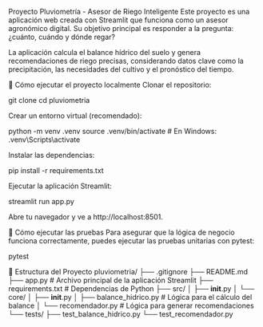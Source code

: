Proyecto Pluviometría - Asesor de Riego Inteligente
Este proyecto es una aplicación web creada con Streamlit que funciona como un asesor agronómico digital. Su objetivo principal es responder a la pregunta: ¿cuánto, cuándo y dónde regar?

La aplicación calcula el balance hídrico del suelo y genera recomendaciones de riego precisas, considerando datos clave como la precipitación, las necesidades del cultivo y el pronóstico del tiempo.

🚀 Cómo ejecutar el proyecto localmente
Clonar el repositorio:

git clone <URL-de-tu-repositorio-github>
cd pluviometria

Crear un entorno virtual (recomendado):

python -m venv .venv
source .venv/bin/activate  # En Windows: .venv\Scripts\activate

Instalar las dependencias:

pip install -r requirements.txt

Ejecutar la aplicación Streamlit:

streamlit run app.py

Abre tu navegador y ve a http://localhost:8501.

🧪 Cómo ejecutar las pruebas
Para asegurar que la lógica de negocio funciona correctamente, puedes ejecutar las pruebas unitarias con pytest:

pytest

📂 Estructura del Proyecto
pluviometria/
├── .gitignore
├── README.md
├── app.py                  # Archivo principal de la aplicación Streamlit
├── requirements.txt        # Dependencias de Python
├── src/
│   ├── __init__.py
│   └── core/
│       ├── __init__.py
│       ├── balance_hidrico.py  # Lógica para el cálculo del balance
│       └── recomendador.py     # Lógica para generar recomendaciones
└── tests/
    ├── test_balance_hidrico.py
    └── test_recomendador.py
